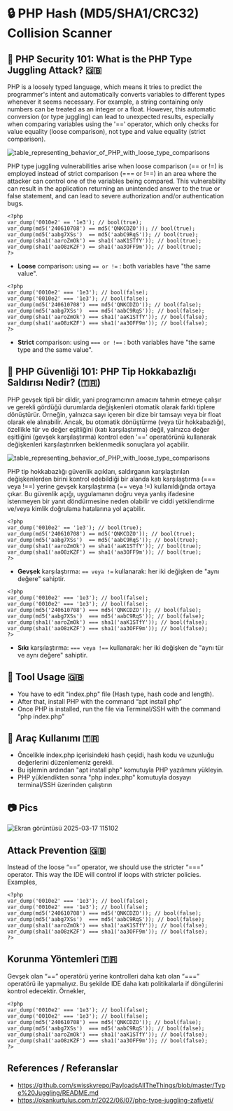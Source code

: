 # :lock: PHP Hash (MD5/SHA1/CRC32) Collision Scanner 

## :rocket: PHP Security 101: What is the PHP Type Juggling Attack? 🇬🇧
PHP is a loosely typed language, which means it tries to predict the programmer's intent and automatically converts variables to different types whenever it seems necessary. For example, a string containing only numbers can be treated as an integer or a float. However, this automatic conversion (or type juggling) can lead to unexpected results, especially when comparing variables using the '==' operator, which only checks for value equality (loose comparison), not type and value equality (strict comparison).

![table_representing_behavior_of_PHP_with_loose_type_comparisons](https://github.com/user-attachments/assets/faddb24b-078f-4b4b-9062-a8e11fc218af)

PHP type juggling vulnerabilities arise when loose comparison (== or !=) is employed instead of strict comparison (=== or !==) in an area where the attacker can control one of the variables being compared. This vulnerability can result in the application returning an unintended answer to the true or false statement, and can lead to severe authorization and/or authentication bugs.

```
<?php
var_dump('0010e2' == '1e3'); // bool(true);
var_dump(md5('240610708') == md5('QNKCDZO')); // bool(true);
var_dump(md5('aabg7XSs')  == md5('aabC9RqS')); // bool(true);
var_dump(sha1('aaroZmOk') == sha1('aaK1STfY')); // bool(true);
var_dump(sha1('aaO8zKZF') == sha1('aa3OFF9m')); // bool(true);
?>
```
- **Loose** comparison: using `== or !=` : both variables have "the same value".

```
<?php
var_dump('0010e2' === '1e3'); // bool(false);
var_dump('0010e2' === '1e3'); // bool(false);
var_dump(md5('240610708') === md5('QNKCDZO')); // bool(false);
var_dump(md5('aabg7XSs')  === md5('aabC9RqS')); // bool(false);
var_dump(sha1('aaroZmOk') === sha1('aaK1STfY')); // bool(false);
var_dump(sha1('aaO8zKZF') === sha1('aa3OFF9m')); // bool(false);
?>
```

- **Strict** comparison: using `=== or !==` : both variables have "the same type and the same value".

## :rocket: PHP Güvenliği 101: PHP Tip Hokkabazlığı Saldırısı Nedir? (🇹🇷)
PHP gevşek tipli bir dildir, yani programcının amacını tahmin etmeye çalışır ve gerekli gördüğü durumlarda değişkenleri otomatik olarak farklı tiplere dönüştürür. Örneğin, yalnızca sayı içeren bir dize bir tamsayı veya bir float olarak ele alınabilir. Ancak, bu otomatik dönüştürme (veya tür hokkabazlığı), özellikle tür ve değer eşitliğini (katı karşılaştırma) değil, yalnızca değer eşitliğini (gevşek karşılaştırma) kontrol eden '==' operatörünü kullanarak değişkenleri karşılaştırırken beklenmedik sonuçlara yol açabilir.

![table_representing_behavior_of_PHP_with_loose_type_comparisons](https://github.com/user-attachments/assets/97b59dcc-5042-4bde-a42d-5a5846b584c8)

PHP tip hokkabazlığı güvenlik açıkları, saldırganın karşılaştırılan değişkenlerden birini kontrol edebildiği bir alanda katı karşılaştırma (=== veya !==) yerine gevşek karşılaştırma (== veya !=) kullanıldığında ortaya çıkar. Bu güvenlik açığı, uygulamanın doğru veya yanlış ifadesine istenmeyen bir yanıt döndürmesine neden olabilir ve ciddi yetkilendirme ve/veya kimlik doğrulama hatalarına yol açabilir.

```
<?php
var_dump('0010e2' == '1e3'); // bool(true);
var_dump(md5('240610708') == md5('QNKCDZO')); // bool(true);
var_dump(md5('aabg7XSs')  == md5('aabC9RqS')); // bool(true);
var_dump(sha1('aaroZmOk') == sha1('aaK1STfY')); // bool(true);
var_dump(sha1('aaO8zKZF') == sha1('aa3OFF9m')); // bool(true);
?>
```
- **Gevşek** karşılaştırma: `== veya !=` kullanarak: her iki değişken de "aynı değere" sahiptir.
```
<?php
var_dump('0010e2' === '1e3'); // bool(false);
var_dump('0010e2' === '1e3'); // bool(false);
var_dump(md5('240610708') === md5('QNKCDZO')); // bool(false);
var_dump(md5('aabg7XSs')  === md5('aabC9RqS')); // bool(false);
var_dump(sha1('aaroZmOk') === sha1('aaK1STfY')); // bool(false);
var_dump(sha1('aaO8zKZF') === sha1('aa3OFF9m')); // bool(false);
?>
```
- **Sıkı** karşılaştırma: `=== veya !==` kullanarak: her iki değişken de "aynı tür ve aynı değere" sahiptir.

## :runner: Tool Usage 🇬🇧
 - You have to edit "index.php" file (Hash type, hash code and length).
 - After that, install PHP with the command “apt install php”
 - Once PHP is installed, run the file via Terminal/SSH with the command “php index.php”

## :runner: Araç Kullanımı 🇹🇷
 - Öncelikle index.php içerisindeki hash çeşidi, hash kodu ve uzunluğu değerlerini düzenlemeniz gerekli.
 - Bu işlemin ardından "apt install php" komutuyla PHP yazılımını yükleyin.
 - PHP yüklendikten sonra "php index.php" komutuyla dosyayı terminal/SSH üzerinden çalıştırın

## :camera: Pics
![Ekran görüntüsü 2025-03-17 115102](https://github.com/user-attachments/assets/3c71d0bb-d576-4426-9cd9-9b57c3d8b421)



## Attack Prevention 🇬🇧
Instead of the loose “==” operator, we should use the stricter “===” operator. This way the IDE will control if loops with stricter policies.
Examples,
```
<?php
var_dump('0010e2' === '1e3'); // bool(false);
var_dump('0010e2' === '1e3'); // bool(false);
var_dump(md5('240610708') === md5('QNKCDZO')); // bool(false);
var_dump(md5('aabg7XSs')  === md5('aabC9RqS')); // bool(false);
var_dump(sha1('aaroZmOk') === sha1('aaK1STfY')); // bool(false);
var_dump(sha1('aaO8zKZF') === sha1('aa3OFF9m')); // bool(false);
?>
```

## Korunma Yöntemleri 🇹🇷
Gevşek olan “==” operatörü yerine kontrolleri daha katı olan “===” operatörü ile yapmalıyız. Bu şekilde IDE daha katı politikalarla if döngülerini kontrol edecektir.
Örnekler,
```
<?php
var_dump('0010e2' === '1e3'); // bool(false);
var_dump('0010e2' === '1e3'); // bool(false);
var_dump(md5('240610708') === md5('QNKCDZO')); // bool(false);
var_dump(md5('aabg7XSs')  === md5('aabC9RqS')); // bool(false);
var_dump(sha1('aaroZmOk') === sha1('aaK1STfY')); // bool(false);
var_dump(sha1('aaO8zKZF') === sha1('aa3OFF9m')); // bool(false);
?>
```

## References / Referanslar
- https://github.com/swisskyrepo/PayloadsAllTheThings/blob/master/Type%20Juggling/README.md
- https://okankurtulus.com.tr/2022/06/07/php-type-juggling-zafiyeti/
